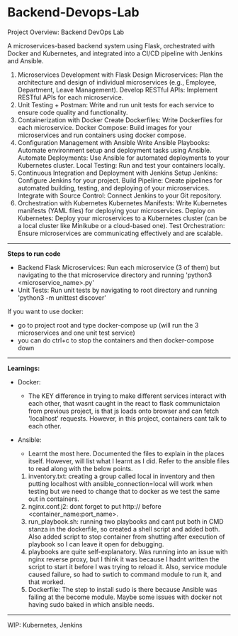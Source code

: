 # Backend-Devops-Lab

Project Overview: Backend DevOps Lab

A microservices-based backend system using Flask, orchestrated with Docker and Kubernetes, and integrated into a CI/CD pipeline with Jenkins and Ansible.

1. Microservices Development with Flask
Design Microservices: Plan the architecture and design of individual microservices (e.g., Employee, Department, Leave Management).
Develop RESTful APIs: Implement RESTful APIs for each microservice.
2. Unit Testing + Postman: Write and run unit tests for each service to ensure code quality and functionality.
3. Containerization with Docker
Create Dockerfiles: Write Dockerfiles for each microservice.
Docker Compose: Build images for your microservices and run containers using docker compose.
4. Configuration Management with Ansible
Write Ansible Playbooks: Automate environment setup and deployment tasks using Ansible.
Automate Deployments: Use Ansible for automated deployments to your Kubernetes cluster.
Local Testing: Run and test your containers locally.
5. Continuous Integration and Deployment with Jenkins
Setup Jenkins: Configure Jenkins for your project.
Build Pipeline: Create pipelines for automated building, testing, and deploying of your microservices.
Integrate with Source Control: Connect Jenkins to your Git repository.
6. Orchestration with Kubernetes
Kubernetes Manifests: Write Kubernetes manifests (YAML files) for deploying your microservices.
Deploy on Kubernetes: Deploy your microservices to a Kubernetes cluster (can be a local cluster like Minikube or a cloud-based one).
Test Orchestration: Ensure microservices are communicating effectively and are scalable.

---

**Steps to run code**

- Backend Flask Microservices: Run each microservice (3 of them) but navigating to the that microservice directory and running 'python3 <microservice_name>.py'
- Unit Tests: Run unit tests by navigating to root directory and running 'python3 -m unittest discover'

If you want to use docker:
- go to project root and type docker-compose up (will run the 3 microservices and one unit test service)
- you can do ctrl+c to stop the containers and then docker-compose down

---

**Learnings:**

- Docker:
    - The KEY difference in trying to make different services interact with each other, that wasnt caught in the react to flask communictaion from previous project, is that js loads onto browser and can fetch 'localhost' requests. However, in this project, containers cant talk to each other.

- Ansible:
    - Learnt the most here. Documented the files to explain in the places itself. However, will list what I learnt as I did. Refer to the ansible files to read along with the below points.
    1. inventory.txt: creating a group called local in inventory and then putting localhost with ansible_connection=local will work when testing but we need to change that to docker as we test the same out in containers.
    2. nginx.conf.j2: dont forget to put http:// before <container_name:port_name>.
    3. run_playbook.sh: running two playbooks and cant put both in CMD stanza in the dockerfile, so created a shell script and added both. Also added script to stop container from shutting after execution of playbook so I can leave it open for debugging.
    4. playbooks are quite self-explanatory. Was running into an issue with nginx reverse proxy, but I think it was because I hadnt written the script to start it before I was trying to reload it. Also, service module caused failure, so had to swtich to command module to run it, and that worked.
    5. Dockerfile: The step to install sudo is there because Ansible was failing at the become module. Maybe some issues with docker not having sudo baked in which ansible needs.  

---

WIP: 
Kubernetes, Jenkins